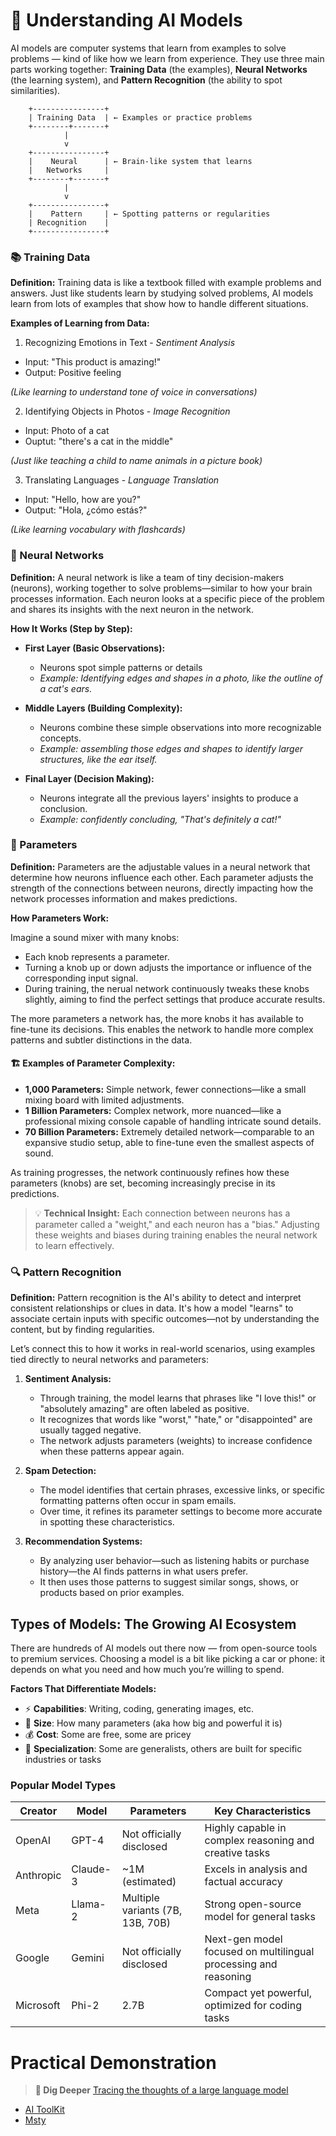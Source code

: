 # 🤖 Understanding AI Models

AI models are computer systems that learn from examples to solve problems — kind of like how we learn from experience. They use three main parts working together: __Training Data__ (the examples), __Neural Networks__ (the learning system), and __Pattern Recognition__ (the ability to spot similarities).

```ascii
    +----------------+
    | Training Data  | ← Examples or practice problems
    +--------+-------+
            |
            v
    +----------------+
    |    Neural      | ← Brain-like system that learns
    |   Networks     |
    +--------+-------+
            |
            v
    +----------------+
    |    Pattern     | ← Spotting patterns or regularities
    | Recognition    |
    +----------------+
```

### 📚 Training Data 

**Definition:** Training data is like a textbook filled with example problems and answers. Just like students learn by studying solved problems, AI models learn from lots of examples that show how to handle different situations.

**Examples of Learning from Data:**

1. Recognizing Emotions in Text - _Sentiment Analysis_

- Input: "This product is amazing!"
- Output: Positive feeling

_(Like learning to understand tone of voice in conversations)_

2. Identifying Objects in Photos - _Image Recognition_

- Input: Photo of a cat
- Ouptut: "there's a cat in the middle"

_(Just like teaching a child to name animals in a picture book)_

3. Translating Languages - _Language Translation_

- Input: "Hello, how are you?"
- Output: "Hola, ¿cómo estás?"

_(Like learning vocabulary with flashcards)_


### 🧠 Neural Networks 

**Definition:** A neural network is like a team of tiny decision-makers (neurons), working together to solve problems—similar to how your brain processes information. Each neuron looks at a specific piece of the problem and shares its insights with the next neuron in the network.

**How It Works (Step by Step):**

- __First Layer (Basic Observations):__
    - Neurons spot simple patterns or details
    - _Example: Identifying edges and shapes in a photo, like the outline of a cat's ears._

- __Middle Layers (Building Complexity):__
    - Neurons combine these simple observations into more recognizable concepts.
    - _Example: assembling those edges and shapes to identify larger structures, like the ear itself._ 

- __Final Layer (Decision Making):__
    - Neurons integrate all the previous layers' insights to produce a conclusion.
    - _Example: confidently concluding, "That's definitely a cat!"_ 


### 🧱 Parameters

**Definition:** Parameters are the adjustable values in a neural network that determine how neurons influence each other. Each parameter adjusts the strength of the connections between neurons, directly impacting how the network processes information and makes predictions.

**How Parameters Work:**

Imagine a sound mixer with many knobs:

- Each knob represents a parameter.
- Turning a knob up or down adjusts the importance or influence of the corresponding input signal.
- During training, the nerual network continuously tweaks these knobs slightly, aiming to find the perfect settings that produce accurate results.

The more parameters a network has, the more knobs it has available to fine-tune its decisions. This enables the network to handle more complex patterns and subtler distinctions in the data.

#### 🏗️ Examples of Parameter Complexity:

- __1,000 Parameters:__ Simple network, fewer connections—like a small mixing board with limited adjustments.
- __1 Billion Parameters:__ Complex network, more nuanced—like a professional mixing console capable of handling intricate sound details.
- __70 Billion Parameters:__ Extremely detailed network—comparable to an expansive studio setup, able to fine-tune even the smallest aspects of sound.

As training progresses, the network continuously refines how these parameters (knobs) are set, becoming increasingly precise in its predictions.

> 💡 __Technical Insight:__ Each connection between neurons has a parameter called a "weight," and each neuron has a "bias." Adjusting these weights and biases during training enables the neural network to learn effectively.

### 🔍 Pattern Recognition

**Definition:** Pattern recognition is the AI's ability to detect and interpret consistent relationships or clues in data. It's how a model "learns" to associate certain inputs with specific outcomes—not by understanding the content, but by finding regularities.

Let’s connect this to how it works in real-world scenarios, using examples tied directly to neural networks and parameters:

1. __Sentiment Analysis:__

    - Through training, the model learns that phrases like "I love this!" or "absolutely amazing" are often labeled as positive.
    - It recognizes that words like "worst," "hate," or "disappointed" are usually tagged negative.
    - The network adjusts parameters (weights) to increase confidence when these patterns appear again.

2. __Spam Detection:__

    - The model identifies that certain phrases, excessive links, or specific formatting patterns often occur in spam emails.
    - Over time, it refines its parameter settings to become more accurate in spotting these characteristics.

3. __Recommendation Systems:__

    - By analyzing user behavior—such as listening habits or purchase history—the AI finds patterns in what users prefer.
    - It then uses those patterns to suggest similar songs, shows, or products based on prior examples.


## Types of Models: The Growing AI Ecosystem

There are hundreds of AI models out there now — from open-source tools to premium services. Choosing a model is a bit like picking a car or phone: it depends on what you need and how much you’re willing to spend.

**Factors That Differentiate Models:**
- ⚡ **Capabilities**: Writing, coding, generating images, etc.
- 💪 **Size**: How many parameters (aka how big and powerful it is)
- 💰 **Cost**: Some are free, some are pricey
- 🎯 **Specialization**: Some are generalists, others are built for specific industries or tasks


### Popular Model Types

| Creator | Model | Parameters | Key Characteristics |
|---------|-------|------------|-------------------|
| OpenAI | GPT-4 | Not officially disclosed | Highly capable in complex reasoning and creative tasks |
| Anthropic | Claude-3 | ~1M (estimated) | Excels in analysis and factual accuracy |
| Meta | Llama-2 | Multiple variants (7B, 13B, 70B) | Strong open-source model for general tasks |
| Google | Gemini | Not officially disclosed | Next-gen model focused on multilingual processing and reasoning |
| Microsoft | Phi-2 | 2.7B | Compact yet powerful, optimized for coding tasks |


# Practical Demonstration

> __🤔 Dig Deeper__ [Tracing the thoughts of a large language model](https://www.anthropic.com/research/tracing-thoughts-language-model)

- [AI ToolKit](https://learn.microsoft.com/en-us/windows/ai/toolkit/)
- [Msty](https://msty.app/)
